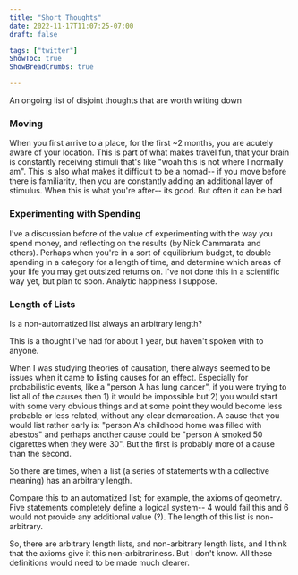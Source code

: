 ```yaml
---
title: "Short Thoughts"
date: 2022-11-17T11:07:25-07:00
draft: false

tags: ["twitter"]
ShowToc: true
ShowBreadCrumbs: true

---
```


An ongoing list of disjoint thoughts that are worth writing down


### Moving
When you first arrive to a place, for the first ~2 months, you are acutely aware of your location. This is part of what makes travel fun, that your brain is constantly receiving stimuli that's like "woah this is not where I normally am". This is also what makes it difficult to be a nomad-- if you move before there is familiarity, then you are constantly adding an additional layer of stimulus. When this is what you're after-- its good. But often it can be bad

### Experimenting with Spending
I've a discussion before of the value of experimenting with the way you spend money, and reflecting on the results (by Nick Cammarata and others). Perhaps when you're in a sort of equilibrium budget, to double spending in a category for a length of time, and determine which areas of your life you may get outsized returns on. I've not done this in a scientific way yet, but plan to soon. Analytic happiness I suppose. 


### Length of Lists
Is a non-automatized list always an arbitrary length?

This is a thought I've had for about 1 year, but haven't spoken with to anyone. 

When I was studying theories of causation, there always seemed to be issues when it came to listing causes for an effect. Especially for probabilistic events, like a "person A has lung cancer", if you were trying to list all of the causes then 1) it would be impossible but 2) you would start with some very obvious things and at some point they would become less probable or less related, without any clear demarcation. A cause that you would list rather early is: "person A's childhood home was filled with abestos" and perhaps another cause could be "person A smoked 50 cigarettes when they were 30". But the first is probably more of a cause than the second. 

So there are times, when a list (a series of statements with a collective meaning) has an arbitrary length.

Compare this to an automatized list; for example, the axioms of geometry. Five statements completely define a logical system-- 4 would fail this and 6 would not provide any additional value (?). The length of this list is non-arbitrary. 

So, there are arbitrary length lists, and non-arbitrary length lists, and I think that the axioms give it this non-arbitrariness. But I don't know. All these definitions would need to be made much clearer. 